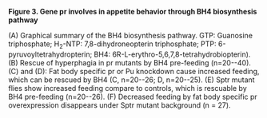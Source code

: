 **Figure 3. Gene pr involves in appetite behavior through BH4 biosynthesis pathway**

(A) Graphical summary of the BH4 biosynthesis pathway. GTP: Guanosine triphosphate; H<sub>2</sub>-NTP: 7,8-dihydroneopterin triphosphate; PTP: 6-pyruvoyltetrahydropterin; BH4: 6R-L-erythro-5,6,7,8-tetrahydrobiopterin).
(B) Rescue of hyperphagia in pr mutants by BH4 pre-feeding (n=20--40).
(C) and (D): Fat body specific pr or Pu knockdown cause increased feeding, which can be rescued by BH4 (C, n=20--26; D, n=20--25).
(E) Sptr mutant flies show increased feeding compare to controls, which is rescuable by BH4 pre-feeding (n=20--26).
(F) Decreased feeding by fat body specific pr overexpression disappears under Sptr mutant background (n = 27).